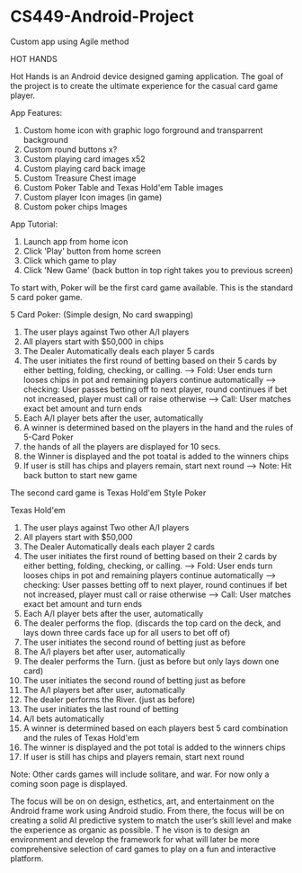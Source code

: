 # CS449-Android-Project
Custom app using Agile method

HOT HANDS

Hot Hands is an Android device designed gaming application. The goal of the project is to create the ultimate experience for the casual card game player.

App Features:
  1) Custom home icon with graphic logo forground and transparrent background
  2) Custom round buttons x?
  3) Custom playing card images x52
  4) Custom playing card back image
  5) Custom Treasure Chest image
  6) Custom Poker Table and Texas Hold'em Table images
  7) Custom player Icon images (in game)
  8) Custom poker chips Images

App Tutorial:
  1) Launch app from home icon
  2) Click 'Play' button from home screen
  3) Click  which game to play
  4) Click 'New Game' (back button in top right takes you to previous screen)

To start with, Poker will be the first card game available. This is the standard 5 card poker game.

5 Card Poker: (Simple design, No card swapping)
  1) The user plays against Two other A/I players
  2) All players start with $50,000 in chips
  3) The Dealer Automatically deals each player 5 cards
  3) The user initiates the first round of betting based on their 5 cards by either betting, folding, checking, or calling.
      --> Fold: User ends turn looses chips in pot and remaining players continue automatically
      --> checking: User passes betting off to next player, round continues if bet not increased, player must call or raise otherwise
      --> Call: User matches exact bet amount and turn ends
  4) Each A/I player bets after the user, automatically
  5) A winner is determined based on the players in the hand and the rules of 5-Card Poker
  6) the hands of all the players are displayed for 10 secs. 
  7) the Winner is displayed and the pot toatal is added to the winners chips
  8) If user is still has chips and players remain, start next round
  --> Note: Hit back button to start new game
  
The second card game is Texas Hold'em Style Poker

Texas Hold'em
  1) The user plays against Two other A/I players
  2) All players start with $50,000
  3) The Dealer Automatically deals each player 2 cards
  4) The user initiates the first round of betting based on their 2 cards by either betting, folding, checking, or calling.
      --> Fold: User ends turn looses chips in pot and remaining players continue automatically
      --> checking: User passes betting off to next player, round continues if bet not increased, player must call or raise otherwise
      --> Call: User matches exact bet amount and turn ends
  5) Each A/I player bets after the user, automatically
  4) The dealer performs the flop. (discards the top card on the deck, and lays down three cards face up for all users to bet off of)
  6) The user initiates the second round of betting just as before
  7) The A/I players bet after user, automatically
  8) The dealer performs the Turn. (just as before but only lays down one card)
  9) The user initiates the second round of betting just as before
  10) The A/I players bet after user, automatically
  11) The dealer performs the River. (just as before)
  12) The user initiates the last round of betting
  13) A/I bets automatically
  14) A winner is determined based on each players best 5 card combination and the rules of Texas Hold'em
  15) The winner is displayed and the pot total is added to the winners chips
  16)  If user is still has chips and players remain, start next round
  
Note: Other cards games will include solitare, and war. For now only a coming soon page is displayed.

The focus will be on on design, esthetics, art, and entertainment on the Android frame work using Android studio. From there, the focus will be on creating a solid AI predictive system to match the user’s skill level and make the experience as organic as possible. T
he vison is to design an environment and develop the framework for what will later be more comprehensive selection of card games to play on a fun and interactive platform.  
